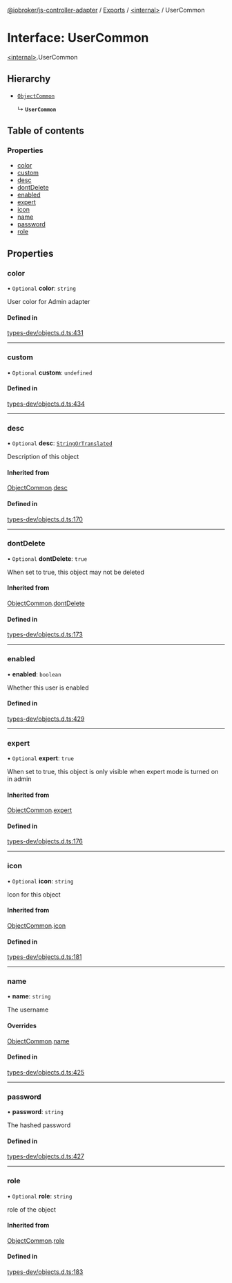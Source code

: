 [@iobroker/js-controller-adapter](../README.md) / [Exports](../modules.md) / [\<internal\>](../modules/internal_.md) / UserCommon

# Interface: UserCommon

[\<internal\>](../modules/internal_.md).UserCommon

## Hierarchy

- [`ObjectCommon`](internal_.ObjectCommon.md)

  ↳ **`UserCommon`**

## Table of contents

### Properties

- [color](internal_.UserCommon.md#color)
- [custom](internal_.UserCommon.md#custom)
- [desc](internal_.UserCommon.md#desc)
- [dontDelete](internal_.UserCommon.md#dontdelete)
- [enabled](internal_.UserCommon.md#enabled)
- [expert](internal_.UserCommon.md#expert)
- [icon](internal_.UserCommon.md#icon)
- [name](internal_.UserCommon.md#name)
- [password](internal_.UserCommon.md#password)
- [role](internal_.UserCommon.md#role)

## Properties

### color

• `Optional` **color**: `string`

User color for Admin adapter

#### Defined in

[types-dev/objects.d.ts:431](https://github.com/ioBroker/ioBroker.js-controller/blob/9b2b813d/packages/types-dev/objects.d.ts#L431)

___

### custom

• `Optional` **custom**: `undefined`

#### Defined in

[types-dev/objects.d.ts:434](https://github.com/ioBroker/ioBroker.js-controller/blob/9b2b813d/packages/types-dev/objects.d.ts#L434)

___

### desc

• `Optional` **desc**: [`StringOrTranslated`](../modules/internal_.md#stringortranslated)

Description of this object

#### Inherited from

[ObjectCommon](internal_.ObjectCommon.md).[desc](internal_.ObjectCommon.md#desc)

#### Defined in

[types-dev/objects.d.ts:170](https://github.com/ioBroker/ioBroker.js-controller/blob/9b2b813d/packages/types-dev/objects.d.ts#L170)

___

### dontDelete

• `Optional` **dontDelete**: ``true``

When set to true, this object may not be deleted

#### Inherited from

[ObjectCommon](internal_.ObjectCommon.md).[dontDelete](internal_.ObjectCommon.md#dontdelete)

#### Defined in

[types-dev/objects.d.ts:173](https://github.com/ioBroker/ioBroker.js-controller/blob/9b2b813d/packages/types-dev/objects.d.ts#L173)

___

### enabled

• **enabled**: `boolean`

Whether this user is enabled

#### Defined in

[types-dev/objects.d.ts:429](https://github.com/ioBroker/ioBroker.js-controller/blob/9b2b813d/packages/types-dev/objects.d.ts#L429)

___

### expert

• `Optional` **expert**: ``true``

When set to true, this object is only visible when expert mode is turned on in admin

#### Inherited from

[ObjectCommon](internal_.ObjectCommon.md).[expert](internal_.ObjectCommon.md#expert)

#### Defined in

[types-dev/objects.d.ts:176](https://github.com/ioBroker/ioBroker.js-controller/blob/9b2b813d/packages/types-dev/objects.d.ts#L176)

___

### icon

• `Optional` **icon**: `string`

Icon for this object

#### Inherited from

[ObjectCommon](internal_.ObjectCommon.md).[icon](internal_.ObjectCommon.md#icon)

#### Defined in

[types-dev/objects.d.ts:181](https://github.com/ioBroker/ioBroker.js-controller/blob/9b2b813d/packages/types-dev/objects.d.ts#L181)

___

### name

• **name**: `string`

The username

#### Overrides

[ObjectCommon](internal_.ObjectCommon.md).[name](internal_.ObjectCommon.md#name)

#### Defined in

[types-dev/objects.d.ts:425](https://github.com/ioBroker/ioBroker.js-controller/blob/9b2b813d/packages/types-dev/objects.d.ts#L425)

___

### password

• **password**: `string`

The hashed password

#### Defined in

[types-dev/objects.d.ts:427](https://github.com/ioBroker/ioBroker.js-controller/blob/9b2b813d/packages/types-dev/objects.d.ts#L427)

___

### role

• `Optional` **role**: `string`

role of the object

#### Inherited from

[ObjectCommon](internal_.ObjectCommon.md).[role](internal_.ObjectCommon.md#role)

#### Defined in

[types-dev/objects.d.ts:183](https://github.com/ioBroker/ioBroker.js-controller/blob/9b2b813d/packages/types-dev/objects.d.ts#L183)
